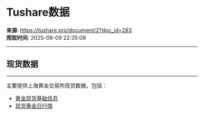 # Tushare数据

**来源**: https://tushare.pro/document/2?doc_id=283  
**爬取时间**: 2025-08-09 22:35:08

---

## 现货数据

---

主要提供上海黄金交易所现货数据，包括：

* [黄金现货基础信息](https://tushare.pro/document/2?doc_id=284)
* [现货黄金日行情](https://tushare.pro/document/2?doc_id=285)
